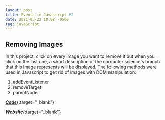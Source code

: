 ```yaml
---
layout: post
title: Events in Javascript #1
date: 2021-03-22 10:08 -0500
tag: javaScript
---
```


## Removing Images

In this project, click on every image you want to remove it but when you click on the last one, a short description of the computer science's branch that this image represents will be displayed. The following methods were used in Javascript to get rid of images with DOM manipulation:

1. addEventListener
2. removeTarget
3. parentNode

[**_Code_**][github code]{:target="\_blank"}

[**_Website_**][github pages]{:target="\_blank"}

[github code]: https://github.com/sachicorrea/eventsJSImages
[github pages]: https://sachicorrea.github.io/eventsJSImages/
